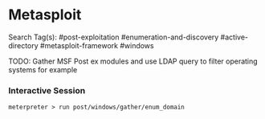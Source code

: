 # Metasploit

Search Tag(s): #post-exploitation #enumeration-and-discovery #active-directory #metasploit-framework #windows

TODO: Gather MSF Post ex modules and use LDAP query to filter operating systems for example

### Interactive Session

```
meterpreter > run post/windows/gather/enum_domain
```